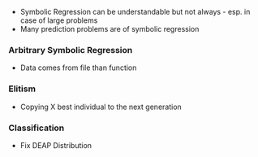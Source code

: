 
- Symbolic Regression can be understandable but not always - esp. in case of large problems
- Many prediction problems are of symbolic regression

### Arbitrary Symbolic Regression

- Data comes from file than function

### Elitism

- Copying X best individual to the next generation

### Classification

- Fix DEAP Distribution
